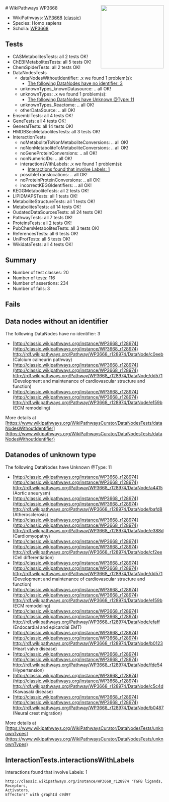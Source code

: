 <img style="float: right; width: 200px" src="https://upload.wikimedia.org/wikipedia/commons/thumb/8/83/Wplogo_with_text_500.png/640px-Wplogo_with_text_500.png" />
# WikiPathways WP3668

* WikiPathways: [WP3668](https://wikipathways.org/pathways/WP3668) ([classic](https://classic.wikipathways.org/instance/WP3668))
* Species: Homo sapiens
* Scholia: [WP3668](https://scholia.toolforge.org/wikipathways/WP3668)
## Tests
* CASMetabolitesTests: all 2 tests OK!
* ChEBIMetabolitesTests: all 5 tests OK!
* ChemSpiderTests: all 2 tests OK!
* DataNodesTests
    * dataNodesWithoutIdentifier: .x we found 1 problem(s):
        * [The following DataNodes have no identifier: 3](#d2d32fa2)
    * unknownTypes_knownDatasource: .. all OK!
    * unknownTypes: .x we found 1 problem(s):
        * [The following DataNodes have Unknown @Type: 11](#ef950832)
    * unknownTypes_Reactome: .. all OK!
    * otherDataSource: .. all OK!
* EnsemblTests: all 4 tests OK!
* GeneTests: all 4 tests OK!
* GeneralTests: all 14 tests OK!
* HMDBSecMetabolitesTests: all 3 tests OK!
* InteractionTests
    * noMetaboliteToNonMetaboliteConversions: .. all OK!
    * noNonMetaboliteToMetaboliteConversions: .. all OK!
    * noGeneProteinConversions: .. all OK!
    * nonNumericIDs: .. all OK!
    * interactionsWithLabels: .x we found 1 problem(s):
        * [Interactions found that involve Labels: 1](#630d2678)
    * possibleTranslocations: .. all OK!
    * noProteinProteinConversions: .. all OK!
    * incorrectKEGGIdentifiers: .. all OK!
* KEGGMetaboliteTests: all 2 tests OK!
* LIPIDMAPSTests: all 1 tests OK!
* MetaboliteStructureTests: all 1 tests OK!
* MetabolitesTests: all 14 tests OK!
* OudatedDataSourcesTests: all 24 tests OK!
* PathwayTests: all 7 tests OK!
* ProteinsTests: all 2 tests OK!
* PubChemMetabolitesTests: all 3 tests OK!
* ReferencesTests: all 6 tests OK!
* UniProtTests: all 5 tests OK!
* WikidataTests: all 4 tests OK!


## Summary

* Number of test classes: 20
* Number of tests: 116
* Number of assertions: 234
* Number of fails: 3

## Fails

<a name="d2d32fa2" />

## Data nodes without an identifier

The following DataNodes have no identifier: 3

* [http://classic.wikipathways.org/instance/WP3668_r128974](http://classic.wikipathways.org/instance/WP3668_r128974) http://rdf.wikipathways.org/Pathway/WP3668_r128974/DataNode/c0eeb (Calcium calneurin pathway)
* [http://classic.wikipathways.org/instance/WP3668_r128974](http://classic.wikipathways.org/instance/WP3668_r128974) http://rdf.wikipathways.org/Pathway/WP3668_r128974/DataNode/dd571 (Development and maintenance 
of cardiovascular structure 
and function)
* [http://classic.wikipathways.org/instance/WP3668_r128974](http://classic.wikipathways.org/instance/WP3668_r128974) http://rdf.wikipathways.org/Pathway/WP3668_r128974/DataNode/e159b (ECM remodeling)


More details at [https://www.wikipathways.org/WikiPathwaysCurator/DataNodesTests/dataNodesWithoutIdentifier](https://www.wikipathways.org/WikiPathwaysCurator/DataNodesTests/dataNodesWithoutIdentifier)

<a name="ef950832" />

## Datanodes of unknown type

The following DataNodes have Unknown @Type: 11

* [http://classic.wikipathways.org/instance/WP3668_r128974](http://classic.wikipathways.org/instance/WP3668_r128974) http://rdf.wikipathways.org/Pathway/WP3668_r128974/DataNode/a4415 (Aortic aneurysm)
* [http://classic.wikipathways.org/instance/WP3668_r128974](http://classic.wikipathways.org/instance/WP3668_r128974) http://rdf.wikipathways.org/Pathway/WP3668_r128974/DataNode/bafd8 (Atherosclerosis)
* [http://classic.wikipathways.org/instance/WP3668_r128974](http://classic.wikipathways.org/instance/WP3668_r128974) http://rdf.wikipathways.org/Pathway/WP3668_r128974/DataNode/e388d (Cardiomyopathy)
* [http://classic.wikipathways.org/instance/WP3668_r128974](http://classic.wikipathways.org/instance/WP3668_r128974) http://rdf.wikipathways.org/Pathway/WP3668_r128974/DataNode/cf2ee (Cell differentiation)
* [http://classic.wikipathways.org/instance/WP3668_r128974](http://classic.wikipathways.org/instance/WP3668_r128974) http://rdf.wikipathways.org/Pathway/WP3668_r128974/DataNode/dd571 (Development and maintenance 
of cardiovascular structure 
and function)
* [http://classic.wikipathways.org/instance/WP3668_r128974](http://classic.wikipathways.org/instance/WP3668_r128974) http://rdf.wikipathways.org/Pathway/WP3668_r128974/DataNode/e159b (ECM remodeling)
* [http://classic.wikipathways.org/instance/WP3668_r128974](http://classic.wikipathways.org/instance/WP3668_r128974) http://rdf.wikipathways.org/Pathway/WP3668_r128974/DataNode/efaff (Endocardial and epicardial EMT)
* [http://classic.wikipathways.org/instance/WP3668_r128974](http://classic.wikipathways.org/instance/WP3668_r128974) http://rdf.wikipathways.org/Pathway/WP3668_r128974/DataNode/b0123 (Heart valve disease)
* [http://classic.wikipathways.org/instance/WP3668_r128974](http://classic.wikipathways.org/instance/WP3668_r128974) http://rdf.wikipathways.org/Pathway/WP3668_r128974/DataNode/fde54 (Hypertension)
* [http://classic.wikipathways.org/instance/WP3668_r128974](http://classic.wikipathways.org/instance/WP3668_r128974) http://rdf.wikipathways.org/Pathway/WP3668_r128974/DataNode/c5c4d (Kawasaki disease)
* [http://classic.wikipathways.org/instance/WP3668_r128974](http://classic.wikipathways.org/instance/WP3668_r128974) http://rdf.wikipathways.org/Pathway/WP3668_r128974/DataNode/b0487 (Neural crest migration)


More details at [https://www.wikipathways.org/WikiPathwaysCurator/DataNodesTests/unknownTypes](https://www.wikipathways.org/WikiPathwaysCurator/DataNodesTests/unknownTypes)

<a name="630d2678" />

## InteractionTests.interactionsWithLabels

Interactions found that involve Labels: 1
```
http://classic.wikipathways.org/instance/WP3668_r128974 "TGFB ligands, 
Receptors, 
Activators, 
Effectors" with graphId c9d97
```


